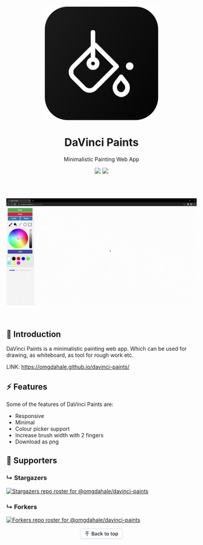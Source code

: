 <p align="center"><img src="img/logo.png"></p>
<h1 align="center">DaVinci Paints</h1>
<p align="center">Minimalistic Painting Web App</p>
<p align="center">
	<a href="https://img.shields.io/badge/maintainer-omgdahale-green"><img src="https://img.shields.io/badge/maintainer-omgdahale-green"></a>
	<a href="https://img.shields.io/github/stars/omgdahale/davinci-paints"><img src="https://img.shields.io/github/stars/omgdahale/davinci-paints"></a>
</p><br><br>

<p align="center"><img src="img/readme-gif.gif"></p><br>

## :pushpin:  Introduction
DaVinci Paints is a minimalistic painting web app.
Which can be used for drawing, as whiteboard, as tool for rough work etc.

LINK: https://omgdahale.github.io/davinci-paints/

## :zap:  Features
Some of the features of DaVinci Paints are:

 - Responsive
 - Minimal
 - Colour picker support
 - Increase brush width with 2 fingers
 - Download as png

## :clap: Supporters

### &#8627; Stargazers
[![Stargazers repo roster for @omgdahale/davinci-paints](https://reporoster.com/stars/omgdahale/davinci-paints)](https://github.com/omgdahale/davinci-paints/stargazers)

### &#8627; Forkers
[![Forkers repo roster for @omgdahale/davinci-paints](https://reporoster.com/forks/omgdahale/davinci-paints)](https://github.com/omgdahale/davinci-paints/network/members)
<br>

<p align="center"><a href="https://github.com/omgdahale/davinci-paints#"><img src="img/backToTop.png" height="29"></a></p>